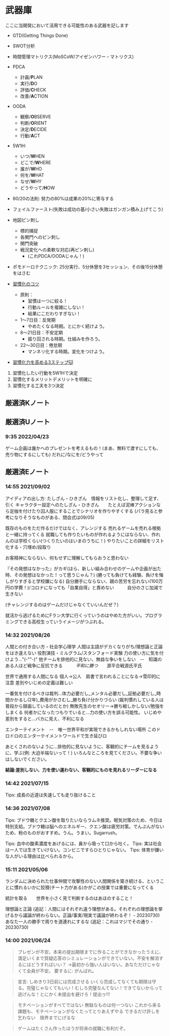 
# 武器庫
ここに当開発において活用できる可能性のある武器を記します


- GTD(Getting Things Done)
- SWOT分析
- 時間管理マトリクス(MoSCoW/アイゼンハワー・マトリクス)
- PDCA
  - 計画/**P**LAN
  - 実行/**D**O
  - 評価/**C**HECK
  - 改善/**A**CTION
- OODA
  - 観察/**O**BSERVE
  - 判断/**O**RIENT
  - 決定/**D**ECIDE
  - 行動/**A**CT
- 5W1H:
  - いつ/**W**HEN
  - どこで/**W**HERE
  - 誰が/**W**HO
  - 何を/**W**HAT
  - なぜ/**W**HY
  - どうやって/**H**OW
- 80/20の法則: 努力の80%は成果の20%に寄与する
- フェイルファースト(失敗は成功の基/小さい失敗はガンガン積み上げてこう)
- 地図ピン刺し
  - 標的捕捉
  - 各関門へのピン刺し
  - 関門突破
  - 戦況変化への柔軟な対応(再ピン刺し)
    - (これPDCA/OODAじゃん！)
- ポモドーロテクニック: 25分実行、5分休憩を3セッション、その後15分休憩をはさむ

- [習慣化のコツ](https://twitter.com/remolabo/status/1666762360873455616)
  - 原則：
    - 習慣は一つに絞る！
    - 行動ルールを複雑にしない！
    - 結果にこだわりすぎない！
  - 1～7日目：反発期
    - やめたくなる時期。とにかく続けよう。
  - 8～21日目：不安定期
    - 振り回される時期。仕組みを作ろう。
  - 22～30日目：倦怠期
    - マンネリ化する時期。変化をつけよう。
- [習慣化力を高める3ステップ🐱](https://twitter.com/remolabo/status/1679249366509400064)
1. 習慣化したい行動を5W1Hで決定
2. 習慣化するメリットデメリットを明確に
3. 習慣化する工夫を3つ決定


## 厳選済Kノート


## 厳選済Uノート

### 9:35 2022/04/23
ゲーム企画は誰かへのプレゼントを考えるもの！(まあ、無料で渡すにしても、売り物にするにしても)
だれに/なにを/どうやって


## 厳選済Eノート

### 14:55 2021/09/02
アイディアの出し方: たしざん・ひきざん　情報をリスト化し、整理して足す、引く
キャラクター設定へのたしざん・ひきざん　　たとえば泥棒アクションなら足枷を付けたり囚人服にすることでシナリオを作りやすくする
(パラ見ると参考になりそうなものがある、閉会式は09/05)

既存のものをただ作るだけではなく、アレンジする
売れるゲームを売れる根拠と一緒に持ってくる
就職しても作りたいものが作れるようにはならない、作れんのは学校くらい(つくりたいのはいまのうちに！)
やりたいことの詳細をリスト化する・穴埋め/段取り

お客精神にならない、何もせずに理解してもらおうと思わない

『その発想はなかった』がカギ(ほら、新しい組み合わせのゲームや企画が出た時、その発想はなかった！って思うじゃん？)
(勝っても負けても経験、負けを悔しがりすぎると学校嫌になる)
自分勝手にならない、親の苦労を忘れない(100万円の学費！)/コロナになっても「自業自得」と責めない　　　自分のさじ加減で生きない

(チャレンジするのはゲームだけじゃなくていいんだぜ？)

就活から逃げるためにFラン大学に行くっていうのはやめた方がいい。プログラミングできる高校生っていうイメージがつぶれる。


### 14:32 2021/08/26
人間との付き合い方・社会学心理学
人間は主語がデカくなりがち/理想論と正論をはき違えない
役割演技・ミルグラム/スタンフォード実験   力の使い方に気を付けよう…"(-""-)"
他チームを排他的に見ない、無益な争いをしない　--　知識のある人ほど戦争に反抗できる　　　*平和に勝つ*　　源平合戦源氏平氏

世界で通用する人間になる
個人→公人　肩書で言われることになる→雪印的に注意
差別やいじめの定義は難しい

一番気を付けるべきは裁判…体力必要だし_メンタル必要だし_証拠必要だし_時間かかるし(2年)_費用がかさむし_勝ち負け分かりづらい
(裁判慣れしている人は普段から録画しているのだとか)
無敗先生のセオリー→勝ち戦しかしない/勉強をしまくる
何者かになったつもりでいると…力の使い方を誤る可能性。
いじめや差別をすると…バカに見え、不利になる

エンターテイメント　--　唯一世界平和が実現できるかもしれない場所
このドロドロのエンターテイメントワールドで生き延びロ


あとくされのないように…排他的に見ないように、客観的にチームを見るように、学ぶ(例: 大迫半端ないって！)
いろんなところを見てください。不要な争いはしないでください。

**結論:差別しない、力を使い違わない、客観的にものを見れるリーダーになる**



### 14:42 2021/07/15
Tips: 成長の近道は失速しても走り抜けること



### 14:36 2021/07/08
Tips: ブドウ糖とクエン酸を取りたいならラムネ推奨。眠気対策のため、今日は特別支給。ブドウ糖は脳へのエネルギー、クエン酸は疲労対策。でんぷんがないため、粉のものがおすすめ。うん。うまい。Sugarrush。

Tips: 血中の酸素濃度をあげるには、鼻から吸って口から吐く。
Tips: 実は社会は一人では生きていけない。コンビニですらひとりじゃない。
Tips: 体育が嫌いな人がいる理由は比べられるから。



### 15:11 2021/05/06
ランダムに決められた仕事仲間で攻撃性のない人間関係を築き続ける、ということに慣れるいかに狡猾(チート力がある)かがこの授業では重要になってくる

統計を取る　　世界を小さく見て判断するのはあほのすること！

理想論と正論
  (追記：人間にはそれぞれ違う理想がある。それぞれの理想論を挙げるから議論が終わらない。正論/事実/現実で議論が終わるぞ！ - 20230730)
あなた一人の勝手で周りを道連れにするな
  (追記：これはマジでその通り - 20230730)



### 14:00 2021/06/24
>プレゼンが不安。本来の提出期限までに作ることができなかったうえに、満足いくまで質疑応答のシミュレーションができていない。不安を解消するにはどうすればいい？
>→最初から強い人はいない。あなただけじゃなくて全員が不安。
>要するに: がんばれ。

>宣言: しめきり3日前には完成させる
>いくら完成してなくても期限は守る。完璧じゃなくてもいい！むしろ完璧なんてない！できてないからって逃げんな！とにかく未提出を避けろ！提出ゥ!!!

>モチベーションがすべてではない
>無駄なものは何一つない
>これから来る課題も、モチベーションがなくたってとりあえずやる
>できるだけ許しを乞わない　限界までにげるな

>ゲームはたくさん作ったほうが将来の就職に有利だぞ。
